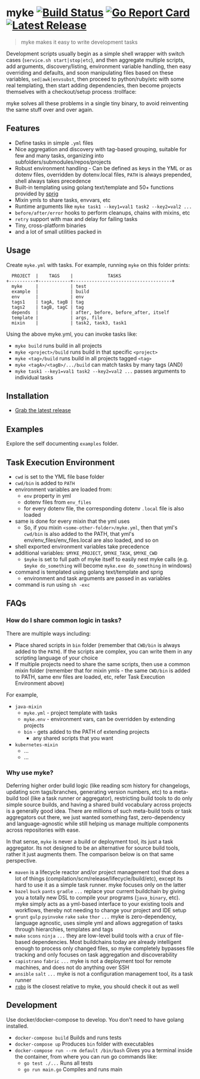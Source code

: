 # myke [![Build Status](https://travis-ci.org/goeuro/myke.svg?branch=travis-ci)](https://travis-ci.org/goeuro/myke) [![Go Report Card](https://goreportcard.com/badge/github.com/goeuro/myke)](https://goreportcard.com/report/github.com/goeuro/myke) [![Latest Release](https://img.shields.io/github/tag/goeuro/myke.svg)](https://github.com/goeuro/myke/releases/latest)

> myke makes it easy to write development tasks

Development scripts usually begin as a simple shell wrapper with switch cases (`service.sh start|stop|etc`), and then aggregate multiple scripts, add arguments, discovery/listing, environment variable handling, then easy overriding and defaults, and soon manipulating files based on these variables, `sed|awk|envsubst`, then proceed to python/ruby/etc with some real templating, then start adding dependencies, then become projects themselves with a checkout/setup process :trollface:

myke solves all these problems in a single tiny binary, to avoid reinventing the same stuff over and over again.

## Features

* Define tasks in simple `.yml` files
* Nice aggregation and discovery with tag-based grouping, suitable for few and many tasks, organizing into subfolders/submodules/repos/projects
* Robust environment handling - Can be defined as keys in the YML or as dotenv files, overridden by dotenv.local files, `PATH` is always prepended, shell always takes precedence
* Built-in templating using golang text/template and 50+ functions provided by [sprig](https://github.com/Masterminds/sprig)
* Mixin ymls to share tasks, envvars, etc
* Runtime arguments like `myke task1 --key1=val1 task2 --key2=val2 ...`
* `before/after/error` hooks to perform cleanups, chains with mixins, etc
* `retry` support with max and delay for failing tasks
* Tiny, cross-platform binaries
* and a lot of small utilities packed in

## Usage

Create `myke.yml` with tasks. For example, running `myke` on this folder prints:

```
  PROJECT  |    TAGS    |             TASKS
+----------+------------+-------------------------------------+
  myke     |            | test
  example  |            | build
  env      |            | env
  tags1    | tagA, tagB | tag
  tags2    | tagB, tagC | tag
  depends  |            | after, before, before_after, itself
  template |            | args, file
  mixin    |            | task2, task3, task1
```

Using the above myke.yml, you can invoke tasks like:

* `myke build` runs build in all projects
* `myke <project>/build` runs build in that specific `<project>`
* `myke <tag>/build` runs build in all projects tagged `<tag>`
* `myke <tagA>/<tagB>/.../build` can match tasks by many tags (AND)
* `myke task1 --key1=val1 task2 --key2=val2 ...` passes arguments to individual tasks

## Installation

* [Grab the latest release](https://github.com/goeuro/myke/releases/latest)

## Examples

Explore the self documenting `examples` folder.

## Task Execution Environment

* `cwd` is set to the YML file base folder
* `cwd/bin` is added to `PATH`
* environment variables are loaded from:
  * `env` property in yml
  * dotenv files from `env_files`
  * for every dotenv file, the corresponding dotenv `.local` file is also loaded
* same is done for every mixin that the yml uses
  * So, if you mixin `<some-other-folder>/myke.yml`, then that yml's `cwd/bin` is also added to the PATH, that yml's env/env_files/env_files.local are also loaded, and so on
* shell exported environment variables take precedence
* additional variables: `$MYKE_PROJECT`, `$MYKE_TASK`, `$MYKE_CWD`
  * `$myke` is set to full path of myke itself to easily nest myke calls (e.g. `$myke do_something` will become `myke.exe do_something` in windows)
* command is templated using golang text/template and sprig
  * environment and task arguments are passed in as variables
* command is run using `sh -exc`

## FAQs

### How do I share common logic in tasks?

There are multiple ways including:

* Place shared scripts in `bin` folder (remember that `CWD/bin` is always added to the `PATH`). If the scripts are complex, you can write them in any scripting language of your choice
* If multiple projects need to share the same scripts, then use a common mixin folder (remember that for mixin ymls - the same `CWD/bin` is added to PATH, same env files are loaded, etc, refer Task Execution Environment above)

For example,

* `java-mixin`
  * `myke.yml` - project template with tasks
  * `myke.env` - environment vars, can be overridden by extending projects
  * `bin` - gets added to the PATH of extending projects
    * any shared scripts that you want
* `kubernetes-mixin`
  * ...
  * ...

### Why use myke?

Deferring higher order build logic (like reading scm history for changelogs, updating scm tags/branches, generating version numbers, etc) to a meta-build tool (like a task runner or aggregator), restricting build tools to do only simple source builds, and having a shared build vocabulary across projects is a generally good idea. There are millions of such meta-build tools or task aggregators out there, we just wanted something fast, zero-dependency and language-agnostic while still helping us manage multiple components across repositories with ease.

In that sense, `myke` is never a build or deployment tool, its just a task aggregator. Its not designed to be an alternative for source build tools, rather it just augments them. The comparison below is on that same perspective.

* `maven` is a lifecycle reactor and/or project management tool that does a lot of things (compilation/scm/release/lifecycle/build/etc), except its hard to use it as a simple task runner. myke focuses only on the latter
* `bazel` `buck` `pants` `gradle` `...` replace your current buildchain by giving you a totally new DSL to compile your programs (`java_binary`, etc). myke simply acts as a yml-based interface to your existing tools and workflows, thereby not needing to change your project and IDE setup
* `grunt` `gulp` `pyinvoke` `rake` `sake` `thor` `...` myke is zero-dependency, language agnostic, uses simple yml and allows aggregation of tasks through hierarchies, templates and tags
* `make` `scons` `ninja` `...` they are low-level build tools with a crux of file-based dependencies. Most buildchains today are already intelligent enough to process only changed files, so myke completely bypasses file tracking and only focuses on task aggregation and discoverability
* `capistrano` `fabric` `...` myke is not a deployment tool for remote machines, and does not do anything over SSH
* `ansible` `salt` `...` myke is not a configuration management tool, its a task runner
* [`robo`](https://github.com/tj/robo) is the closest relative to myke, you should check it out as well

## Development

Use docker/docker-compose to develop. You don't need to have golang installed.

* `docker-compose build` Builds and runs tests
* `docker-compose up` Produces `bin` folder with executables
* `docker-compose run --rm default /bin/bash` Gives you a terminal inside the container, from where you can run go commands like:
  * `go test ./...` Runs all tests
  * `go run main.go` Compiles and runs main
